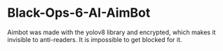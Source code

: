 # Black-Ops-6-AI-AimBot
Aimbot was made with the yolov8 library and encrypted, which makes it invisible to anti-readers. It is impossible to get blocked for it.
